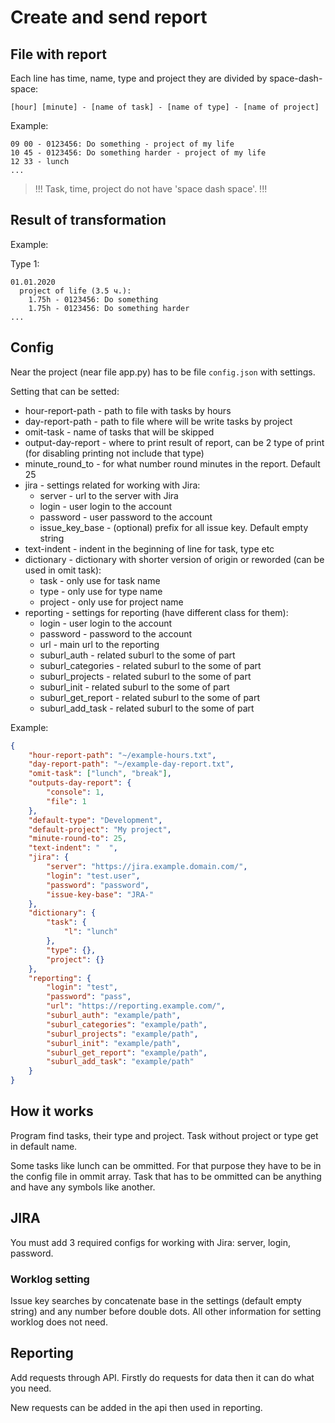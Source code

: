 # Create and send report

## File with report

Each line has time, name, type and project they are divided by space-dash-space:

```
[hour] [minute] - [name of task] - [name of type] - [name of project]
```

Example:

```
09 00 - 0123456: Do something - project of my life
10 45 - 0123456: Do something harder - project of my life
12 33 - lunch
...
```

> !!! Task, time, project do not have 'space dash space'. !!!

## Result of transformation

Example:

Type 1:

```
01.01.2020
  project of life (3.5 ч.):
    1.75h - 0123456: Do something
    1.75h - 0123456: Do something harder
...
```

## Config

Near the project (near file app.py) has to be file `config.json` with settings.

Setting that can be setted:

-   hour-report-path - path to file with tasks by hours
-   day-report-path - path to file where will be write tasks by project
-   omit-task - name of tasks that will be skipped
-   output-day-report - where to print result of report, can be 2 type of print (for disabling printing not include that type)
-   minute_round_to - for what number round minutes in the report. Default 25
-   jira - settings related for working with Jira:
    -   server - url to the server with Jira
    -   login - user login to the account
    -   password - user password to the account
    -   issue_key_base - (optional) prefix for all issue key. Default empty string
-   text-indent - indent in the beginning of line for task, type etc
-   dictionary - dictionary with shorter version of origin or reworded (can be used in omit task):
    -   task - only use for task name
    -   type - only use for type name
    -   project - only use for project name
-   reporting - settings for reporting (have different class for them):
    -   login - user login to the account
    -   password - password to the account
    -   url - main url to the reporting
    -   suburl_auth - related suburl to the some of part
    -   suburl_categories - related suburl to the some of part
    -   suburl_projects - related suburl to the some of part
    -   suburl_init - related suburl to the some of part
    -   suburl_get_report - related suburl to the some of part
    -   suburl_add_task - related suburl to the some of part

Example:

```json
{
    "hour-report-path": "~/example-hours.txt",
    "day-report-path": "~/example-day-report.txt",
    "omit-task": ["lunch", "break"],
    "outputs-day-report": {
        "console": 1,
        "file": 1
    },
    "default-type": "Development",
    "default-project": "My project",
    "minute-round-to": 25,
    "text-indent": "  ",
    "jira": {
        "server": "https://jira.example.domain.com/",
        "login": "test.user",
        "password": "password",
        "issue-key-base": "JRA-"
    },
    "dictionary": {
        "task": {
            "l": "lunch"
        },
        "type": {},
        "project": {}
    },
    "reporting": {
        "login": "test",
        "password": "pass",
        "url": "https://reporting.example.com/",
        "suburl_auth": "example/path",
        "suburl_categories": "example/path",
        "suburl_projects": "example/path",
        "suburl_init": "example/path",
        "suburl_get_report": "example/path",
        "suburl_add_task": "example/path"
    }
}
```

## How it works

Program find tasks, their type and project. Task without project or type get in default name.

Some tasks like lunch can be ommitted. For that purpose they have to be in the config file in ommit array.
Task that has to be ommitted can be anything and have any symbols like another.

## JIRA

You must add 3 required configs for working with Jira: server, login, password.

### Worklog setting

Issue key searches by concatenate base in the settings (default empty string) and any number before double dots. All other information for setting worklog does not need.

## Reporting

Add requests through API.
Firstly do requests for data then it can do what you need.

New requests can be added in the api then used in reporting.
